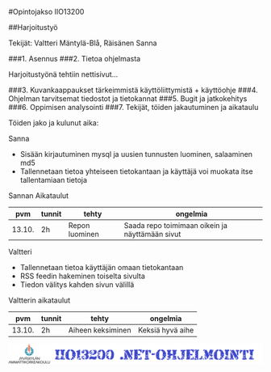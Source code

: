 #Opintojakso IIO13200 

##Harjoitustyö

Tekijät: Valtteri Mäntylä-Blå, Räisänen Sanna

###1. Asennus
###2. Tietoa ohjelmasta

Harjoitustyönä tehtiin nettisivut...

###3. Kuvankaappaukset tärkeimmistä käyttöliittymistä + käyttöohje
###4. Ohjelman tarvitsemat tiedostot ja tietokannat
###5. Bugit ja jatkokehitys
###6. Oppimisen analysointi
###7. Tekijät, töiden jakautuminen ja aikataulu

Töiden jako ja kulunut aika:

Sanna

* Sisään kirjautuminen mysql ja uusien tunnusten luominen, salaaminen md5
* Tallennetaan tietoa yhteiseen tietokantaan ja käyttäjä voi muokata itse tallentamiaan tietoja

Sannan Aikataulut

|pvm|tunnit|tehty|ongelmia|
|---|---|---|---|
|13.10.|2h|Repon luominen|Saada repo toimimaan oikein ja näyttämään sivut|

Valtteri

* Tallennetaan tietoa käyttäjän omaan tietokantaan
* RSS feedin hakeminen toiselta sivulta
* Tiedon välitys kahden sivun välillä

Valtterin aikataulut


|pvm|tunnit|tehty|ongelmia|
|---|---|---|---|
|13.10.|2h|Aiheen keksiminen|Keksiä hyvä aihe|

![Alt text](/images/kuva.png "kuva")

